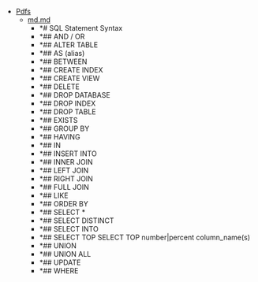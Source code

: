 - <a href = "F:\Node_projects\Node_Way\Education\src\Knowledge\MySql\Pdfs\cat.Pdfs\dir.Pdfs.md">Pdfs</a>
    - <a href = "F:\Node_projects\Node_Way\Education\src\Knowledge\MySql\Pdfs\md.md">md.md</a>
        - *# SQL Statement	Syntax
        - *## AND / OR
        - *## ALTER TABLE
        - *## AS (alias)
        - *## BETWEEN
        - *## CREATE INDEX
        - *## CREATE VIEW
        - *## DELETE	
        - *## DROP DATABASE
        - *## DROP INDEX
        - *## DROP TABLE
        - *## EXISTS
        - *## GROUP BY
        - *## HAVING
        - *## IN
        - *## INSERT INTO
        - *## INNER JOIN
        - *## LEFT JOIN
        - *## RIGHT JOIN
        - *## FULL JOIN
        - *## LIKE
        - *## ORDER BY	
        - *## SELECT *	
        - *## SELECT DISTINCT
        - *## SELECT INTO
        - *## SELECT TOP	SELECT TOP number|percent column_name(s)
        - *## UNION	
        - *## UNION ALL
        - *## UPDATE
        - *## WHERE
